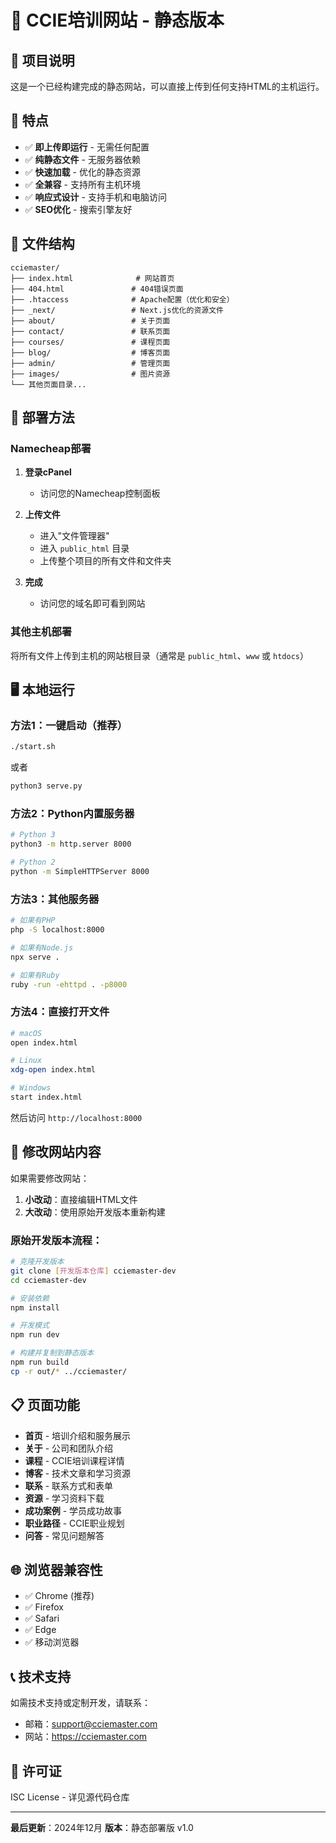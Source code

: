 # 🚀 CCIE培训网站 - 静态版本

## 📝 项目说明

这是一个已经构建完成的静态网站，可以直接上传到任何支持HTML的主机运行。

## 🎯 特点

- ✅ **即上传即运行** - 无需任何配置
- ✅ **纯静态文件** - 无服务器依赖
- ✅ **快速加载** - 优化的静态资源
- ✅ **全兼容** - 支持所有主机环境
- ✅ **响应式设计** - 支持手机和电脑访问
- ✅ **SEO优化** - 搜索引擎友好

## 📁 文件结构

```
cciemaster/
├── index.html              # 网站首页
├── 404.html               # 404错误页面
├── .htaccess              # Apache配置（优化和安全）
├── _next/                 # Next.js优化的资源文件
├── about/                 # 关于页面
├── contact/               # 联系页面
├── courses/               # 课程页面
├── blog/                  # 博客页面
├── admin/                 # 管理页面
├── images/                # 图片资源
└── 其他页面目录...
```

## 🚀 部署方法

### Namecheap部署

1. **登录cPanel**
   - 访问您的Namecheap控制面板

2. **上传文件**
   - 进入"文件管理器"
   - 进入 `public_html` 目录
   - 上传整个项目的所有文件和文件夹

3. **完成**
   - 访问您的域名即可看到网站

### 其他主机部署

将所有文件上传到主机的网站根目录（通常是 `public_html`、`www` 或 `htdocs`）

## 🖥️ 本地运行

### 方法1：一键启动（推荐）
```bash
./start.sh
```
或者
```bash
python3 serve.py
```

### 方法2：Python内置服务器
```bash
# Python 3
python3 -m http.server 8000

# Python 2
python -m SimpleHTTPServer 8000
```

### 方法3：其他服务器
```bash
# 如果有PHP
php -S localhost:8000

# 如果有Node.js
npx serve .

# 如果有Ruby
ruby -run -ehttpd . -p8000
```

### 方法4：直接打开文件
```bash
# macOS
open index.html

# Linux
xdg-open index.html

# Windows
start index.html
```

然后访问 `http://localhost:8000`

## 🔧 修改网站内容

如果需要修改网站：

1. **小改动**：直接编辑HTML文件
2. **大改动**：使用原始开发版本重新构建

### 原始开发版本流程：
```bash
# 克隆开发版本
git clone [开发版本仓库] cciemaster-dev
cd cciemaster-dev

# 安装依赖
npm install

# 开发模式
npm run dev

# 构建并复制到静态版本
npm run build
cp -r out/* ../cciemaster/
```

## 📋 页面功能

- **首页** - 培训介绍和服务展示
- **关于** - 公司和团队介绍  
- **课程** - CCIE培训课程详情
- **博客** - 技术文章和学习资源
- **联系** - 联系方式和表单
- **资源** - 学习资料下载
- **成功案例** - 学员成功故事
- **职业路径** - CCIE职业规划
- **问答** - 常见问题解答

## 🌐 浏览器兼容性

- ✅ Chrome (推荐)
- ✅ Firefox
- ✅ Safari
- ✅ Edge
- ✅ 移动浏览器

## 📞 技术支持

如需技术支持或定制开发，请联系：
- 邮箱：support@cciemaster.com
- 网站：https://cciemaster.com

## 📄 许可证

ISC License - 详见源代码仓库

---

**最后更新**：2024年12月
**版本**：静态部署版 v1.0 